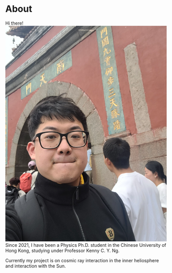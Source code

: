 # About
Hi there! ![My name is Chingam Fong.](https://github.com/fongchingam/fongchingam.github.io/blob/main/20250918_141339[1].jpg?raw=true) Since 2021, I have been a Physics Ph.D. student in the Chinese University of Hong Kong, studying under Professor Kenny C. Y. Ng. 

Currently my project is on cosmic ray interaction in the inner heliosphere and interaction with the Sun.
